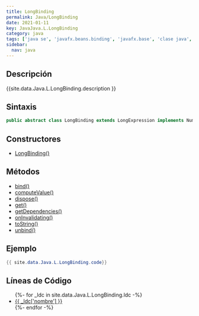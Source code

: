```yaml
---
title: LongBinding
permalink: Java/LongBinding
date: 2021-01-11
key: JavaJava.L.LongBinding
category: java
tags: ['java se', 'javafx.beans.binding', 'javafx.base', 'clase java', 'JavaFX 2.0']
sidebar: 
  nav: java
---
```


## Descripción
{{site.data.Java.L.LongBinding.description }}

## Sintaxis
~~~java
public abstract class LongBinding extends LongExpression implements NumberBinding
~~~

## Constructores
* [LongBinding()](/Java/LongBinding/LongBinding/)

## Métodos
* [bind()](/Java/LongBinding/bind)
* [computeValue()](/Java/LongBinding/computeValue)
* [dispose()](/Java/LongBinding/dispose)
* [get()](/Java/LongBinding/get)
* [getDependencies()](/Java/LongBinding/getDependencies)
* [onInvalidating()](/Java/LongBinding/onInvalidating)
* [toString()](/Java/LongBinding/toString)
* [unbind()](/Java/LongBinding/unbind)

## Ejemplo
~~~java
{{ site.data.Java.L.LongBinding.code}}
~~~

## Líneas de Código
<ul>
{%- for _ldc in site.data.Java.L.LongBinding.ldc -%}
   <li>
       <a href="{{_ldc['url'] }}">{{ _ldc['nombre'] }}</a>
   </li>
{%- endfor -%}
</ul>
